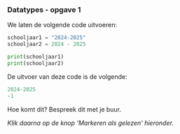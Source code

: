 ### Datatypes - opgave 1

We laten de volgende code uitvoeren:

```python
schooljaar1 = "2024-2025"
schooljaar2 = 2024 - 2025

print(schooljaar1)
print(schooljaar2)
```

De uitvoer van deze code is de volgende:

```python
2024-2025
-1
```

Hoe komt dit? Bespreek dit met je buur.

*Klik daarna op de knop 'Markeren als gelezen' hieronder.*
